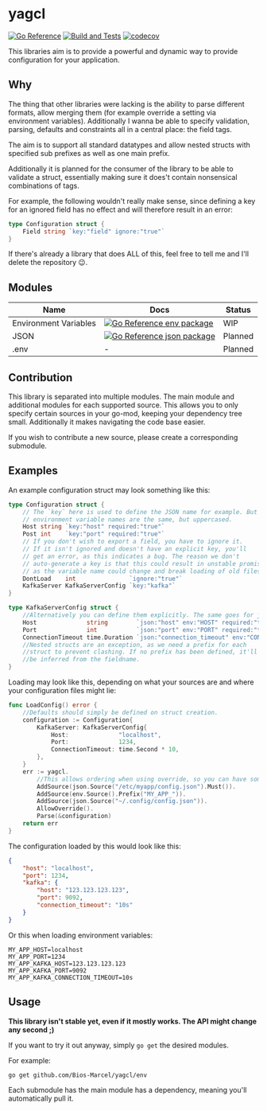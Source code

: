 # yagcl

[![Go Reference](https://pkg.go.dev/badge/github.com/Bios-Marcel/yagcl.svg)](https://pkg.go.dev/github.com/Bios-Marcel/yagcl)
[![Build and Tests](https://github.com/Bios-Marcel/yagcl/actions/workflows/test.yml/badge.svg?branch=master)](https://github.com/Bios-Marcel/yagcl/actions/workflows/test.yml)
[![codecov](https://codecov.io/gh/Bios-Marcel/yagcl/branch/master/graph/badge.svg?token=BPGE55G1AX)](https://codecov.io/gh/Bios-Marcel/yagcl)

This libraries aim is to provide a powerful and dynamic way to provide
configuration for your application.

## Why

The thing that other libraries were lacking is the ability to parse different
formats, allow merging them (for example override a setting via environment variables).
Additionally I wanna be able to specify validation, parsing, defaults and constraints
all in a central place: the field tags.

The aim is to support all standard datatypes and allow nested structs with specified
sub prefixes as well as one main prefix.

Additionally it is planned for the consumer of the library to be able to
validate a struct, essentially making sure it does't contain nonsensical
combinations of tags.

For example, the following wouldn't really make sense, since defining a key
for an ignored field has no effect and will therefore result in an error:

```go
type Configuration struct {
	Field string `key:"field" ignore:"true"`
}
```

If there's already a library that does ALL of this, feel free to tell me and I'll
delete the repository 😉.

## Modules

| Name | Docs | Status |
| - | - | - |
| Environment Variables | [![Go Reference env package](https://pkg.go.dev/badge/github.com/Bios-Marcel/yagcl/env.svg)](https://pkg.go.dev/github.com/Bios-Marcel/yagcl/env) | WIP |
| JSON | [![Go Reference json package](https://pkg.go.dev/badge/github.com/Bios-Marcel/yagcl/json.svg)](https://pkg.go.dev/github.com/Bios-Marcel/yagcl/json) | Planned |
| .env | - | Planned |

## Contribution

This library is separated into multiple modules. The main module and additional
modules for each supported source. This allows you to only specify certain
sources in your go-mod, keeping your dependency tree small. Additionally it
makes navigating the code base easier.

If you wish to contribute a new source, please create a corresponding
submodule.

## Examples

An example configuration struct may look something like this:

```go
type Configuration struct {
	// The `key` here is used to define the JSON name for example. But the
	// environment variable names are the same, but uppercased.
	Host string `key:"host" required:"true"`
	Post int    `key:"port" required:"true"`
	// If you don't wish to export a field, you have to ignore it.
	// If it isn't ignored and doesn't have an explicit key, you'll
	// get an error, as this indicates a bug. The reason we don't
	// auto-generate a key is that this could result in unstable promises
	// as the variable name could change and break loading of old files.
	DontLoad    int               `ignore:"true"`
	KafkaServer KafkaServerConfig `key:"kafka"`
}

type KafkaServerConfig struct {
	//Alternatively you can define them explicitly. The same goes for json names.
	Host              string        `json:"host" env:"HOST" required:"true"`
	Port              int           `json:"port" env:"PORT" required:"true"`
	ConnectionTimeout time.Duration `json:"connection_timeout" env:"CONNECTION_TIMEOUT" required:"false"`
	//Nested structs are an exception, as we need a prefix for each
	//struct to prevent clashing. If no prefix has been defined, it'll
	//be inferred from the fieldname.
}
```

Loading may look like this, depending on what your sources are and where
your configuration files might lie:

```go
func LoadConfig() error {
	//Defaults should simply be defined on struct creation.
	configuration := Configuration{
		KafkaServer: KafkaServerConfig{
			Host:              "localhost",
			Port:              1234,
			ConnectionTimeout: time.Second * 10,
		},
	}
	err := yagcl.
		//This allows ordering when using override, so you can have something like this.
		AddSource(json.Source("/etc/myapp/config.json").Must()).
		AddSource(env.Source().Prefix("MY_APP_")).
		AddSource(json.Source("~/.config/config.json")).
		AllowOverride().
		Parse(&configuration)
	return err
}
```

The configuration loaded by this would look like this:

```json
{
	"host": "localhost",
	"port": 1234,
	"kafka": {
		"host": "123.123.123.123",
		"port": 9092,
		"connection_timeout": "10s"
	}
}
```

Or this when loading environment variables:

```env
MY_APP_HOST=localhost
MY_APP_PORT=1234
MY_APP_KAFKA_HOST=123.123.123.123
MY_APP_KAFKA_PORT=9092
MY_APP_KAFKA_CONNECTION_TIMEOUT=10s
```

## Usage

**This library isn't stable yet, even if it mostly works. The API might change any second ;)**

If you want to try it out anyway, simply `go get` the desired modules.

For example:

```shell
go get github.com/Bios-Marcel/yagcl/env
```

Each submodule has the main module has a dependency, meaning you'll
automatically pull it.


